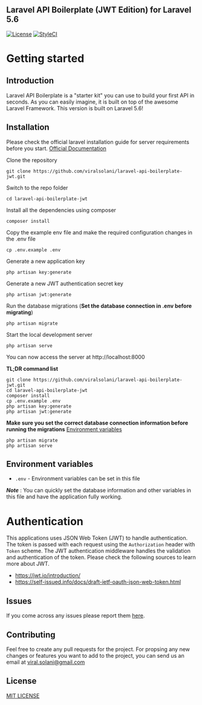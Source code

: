 
## Laravel API Boilerplate (JWT Edition) for Laravel 5.6

[![License](https://img.shields.io/badge/License-MIT-red.svg)](https://github.com/viralsolani/laravel-api-boilerplate-jwt/blob/master/LICENSE.txt)
[![StyleCI](https://styleci.io/repos/108310069/shield?style=plastic)](https://styleci.io/repos/108310069/shield?style=plastic)

# Getting started

## Introduction

Laravel API Boilerplate is a "starter kit" you can use to build your first API in seconds. As you can easily imagine, it is built on top of the awesome Laravel Framework. This version is built on Laravel 5.6!

## Installation

Please check the official laravel installation guide for server requirements before you start. [Official Documentation](https://laravel.com/docs/5.6/installation#installation)


Clone the repository

    git clone https://github.com/viralsolani/laravel-api-boilerplate-jwt.git

Switch to the repo folder

    cd laravel-api-boilerplate-jwt

Install all the dependencies using composer

    composer install

Copy the example env file and make the required configuration changes in the .env file

    cp .env.example .env

Generate a new application key

    php artisan key:generate

Generate a new JWT authentication secret key

    php artisan jwt:generate

Run the database migrations (**Set the database connection in .env before migrating**)

    php artisan migrate

Start the local development server

    php artisan serve

You can now access the server at http://localhost:8000

**TL;DR command list**

    git clone https://github.com/viralsolani/laravel-api-boilerplate-jwt.git
    cd laravel-api-boilerplate-jwt
    composer install
    cp .env.example .env
    php artisan key:generate
    php artisan jwt:generate

**Make sure you set the correct database connection information before running the migrations** [Environment variables](#environment-variables)

    php artisan migrate
    php artisan serve

## Environment variables

- `.env` - Environment variables can be set in this file

***Note*** : You can quickly set the database information and other variables in this file and have the application fully working.

# Authentication

This applications uses JSON Web Token (JWT) to handle authentication. The token is passed with each request using the `Authorization` header with `Token` scheme. The JWT authentication middleware handles the validation and authentication of the token. Please check the following sources to learn more about JWT.

- https://jwt.io/introduction/
- https://self-issued.info/docs/draft-ietf-oauth-json-web-token.html

## Issues

If you come across any issues please report them [here](https://github.com/viralsolani/laravel-api-boilerplate-jwt/issues).

## Contributing
Feel free to create any pull requests for the project. For propsing any new changes or features you want to add to the project, you can send us an email at viral.solani@gmail.com

## License

[MIT LICENSE](https://github.com/viralsolani/laravel-api-boilerplate-jwt/blob/master/LICENSE.txt)


